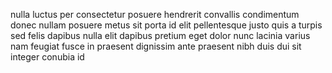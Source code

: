 nulla luctus per consectetur posuere hendrerit convallis condimentum donec
nullam posuere metus sit porta id elit pellentesque justo quis a turpis sed
felis dapibus nulla elit dapibus pretium eget dolor nunc lacinia varius nam
feugiat fusce in praesent dignissim ante praesent nibh duis dui sit integer
conubia id